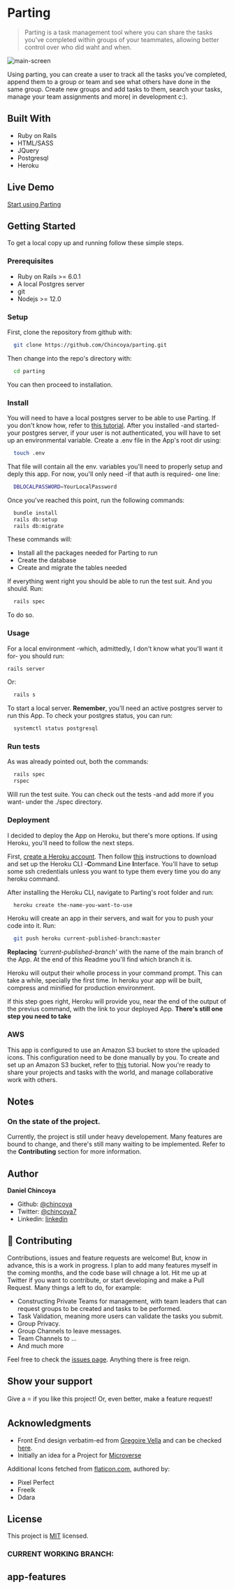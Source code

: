 # Parting

> Parting is a task management tool where you can share the tasks you've completed within groups of your teammates, allowing better control over who did waht and when. 

![main-screen](./main-screen.jpeg)

Using parting, you can create a user to track all the tasks you've completed, append them to a group or team and see what others have done in the same group. Create new groups and add tasks to them, search your tasks, manage your team assignments and more( in development c:).

## Built With

- Ruby on Rails
- HTML/SASS
- JQuery
- Postgresql
- Heroku

## Live Demo

[Start using Parting](https://parting-mvp.herokuapp.com)


## Getting Started

To get a local copy up and running follow these simple steps.

### Prerequisites

  - Ruby on Rails >= 6.0.1
  - A local Postgres server
  - git
  - Nodejs >= 12.0

### Setup

First, clone the repository from github with:
```bash
  git clone https://github.com/Chincoya/parting.git
```
Then change into the repo's directory with:

```bash
  cd parting
```
 You can then proceed to installation.

### Install

You will need to have a local postgres server to be able to use Parting. If you don't know how, refer to [this tutorial](https://linoxide.com/linux-how-to/install-postgresql-10-linux-unix/). After you installed -and started- your postgres server, if your user is not authenticated, you will have to set up an environmental variable. Create a .env file in the App's root dir using:

```bash
  touch .env
```

That file will contain all the env. variables you'll need to properly setup and deply this app. For now, you'll only need -if that auth is required- one line:

```bash
  DBLOCALPASSWORD=YourLocalPassword
```

Once you've reached this point, run the following commands:

```bash
  bundle install
  rails db:setup
  rails db:migrate
```

These commands will:
  - Install all the packages needed for Parting to run
  - Create the database
  - Create and migrate the tables needed

If everything went right you should be able to run the test suit. And you should. Run: 

```bash
  rails spec
```

To do so. 

### Usage

For a local environment -which, admittedly, I don't know what you'll want it for- you should run: 
```bash
rails server
```
Or:

```bash
  rails s
```

To start a local server. **Remember**, you'll need an active postgres server to run this App. To check your postgres status, you can run:

```bash
  systemctl status postgresql
```

### Run tests

As was already pointed out, both the commands:

```bash
  rails spec
  rspec
```

Will run the test suite. You can check out the tests -and add more if you want- under the ./spec directory.

### Deployment

I decided to deploy the App on Heroku, but there's more options. If using Heroku, you'll need to follow the next steps.

First, [create a Heroku account](https://signup.heroku.com/login). Then follow [this](https://devcenter.heroku.com/articles/heroku-cli) instructions to download and set up the Heroku CLI -**C**ommand **L**ine **I**nterface. You'll have to setup some ssh credentials unless you want to type them every time you do any heroku command.

After installing the Heroku CLI, navigate to Parting's root folder and run:

```bash
  heroku create the-name-you-want-to-use
```

Heroku will create an app in their servers, and wait for you to push your code into it. Run:

```bash
  git push heroku current-published-branch:master
```

**Replacing** *'current-published-branch'* with the name of the main branch of the App. At the end of this Readme you'll find which branch it is.

Heroku will output their wholle process in your command prompt. This can take a while, specially the first time. In heroku your app will be built, compress and minified for production environment.

If this step goes right, Heroku will provide you, near the end of the output of the previus command, with the link to your deployed App. **There's still one step you need to take**

### AWS 

This app is configured to use an Amazon S3 bucket to store the uploaded icons. This configuration need to be done manually by you. To create and set up an Amazon S3 bucket, refer to [this](https://medium.com/alturasoluciones/setting-up-rails-5-active-storage-with-amazon-s3-3d158cf021ff) tutorial. Now you're ready to share your projects and tasks with the world, and manage collaborative work with others.


## Notes

### On the state of the project.
  Currently, the project is still under heavy developement. Many features are bound to change, and there's still many waiting to be implemented. Refer to the **Contributing** section for more information.


## Author

**Daniel Chincoya**

- Github: [@chincoya](https://github.com/chincoya)
- Twitter: [@chincoya7](https://twitter.com/chincoya7)
- Linkedin: [linkedin](https://linkedin.com/in/daniel-chincoya/)

## 🤝 Contributing

Contributions, issues and feature requests are welcome! But, know in advance, this is a work in progress. I plan to add many features myself in the coming months, and the code base will chnage a lot. Hit me up at Twitter if you want to contribute, or start developing and make a Pull Request. Many things a left to do, for example:

  - Constructing Private Teams for management, with team leaders that can request groups to be created and tasks to be performed. 
  - Task Validation, meaning more users can validate the tasks you submit.
  - Group Privacy. 
  - Group Channels to leave messages.
  - Team Channels to ...
  - And much more

Feel free to check the [issues page](issues/). Anything there is free reign.

## Show your support

Give a ⭐️ if you like this project!
Or, even better, make a feature request!

## Acknowledgments

 -  Front End design verbatim-ed from [Gregoire Vella](https://www.behance.net/gregoirevella) and can be checked [here](https://www.behance.net/gallery/19759151/Snapscan-iOs-design-and-branding?tracking_source=).
 -  Initially an idea for a Project for [Microverse](https://www.microverse.org/)

Additional Icons fetched from [flaticon.com](https://www.flaticon.com/), authored by:
  - Pixel Perfect
  - Freelk
  - Ddara

## License

This project is [MIT](lic.url) licensed.

### CURRENT WORKING BRANCH:

## app-features